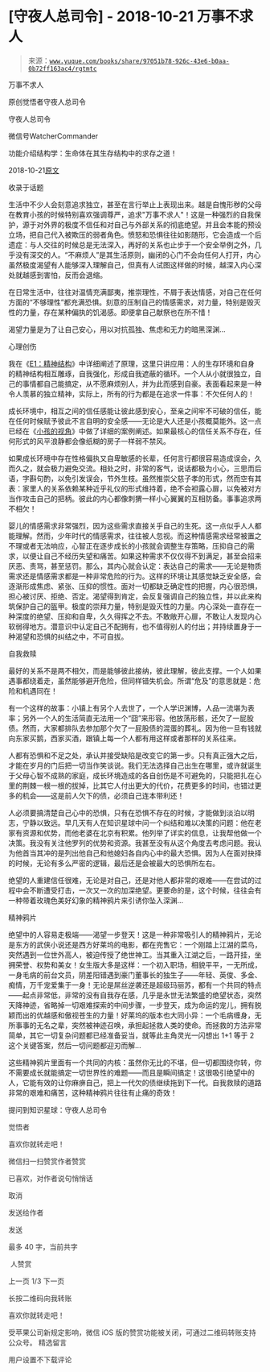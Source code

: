 # [守夜人总司令] - 2018-10-21 万事不求人

> 来源：[`www.yuque.com/books/share/97051b78-926c-43e6-b0aa-0b72ff163ac4/rgtmtc`](https://www.yuque.com/books/share/97051b78-926c-43e6-b0aa-0b72ff163ac4/rgtmtc)



万事不求人 

原创觉悟者守夜人总司令 

守夜人总司令 

微信号WatcherCommander 

功能介绍结构学：生命体在其生存结构中的求存之道！ 

2018-10-21[原文](https://mp.weixin.qq.com/s?__biz=MzAxNDk1NjI2Mw==&mid=2247483965&idx=1&sn=772d13791947ee6f32e5f0e66c084937&chksm=9b8a21b5acfda8a359a3292f1903c922302541f40601566167e13463062503a24f8f36a66c08&scene=27#wechat_redirect&cpage=464) 

收录于话题 

生活中不少人会刻意追求独立，甚至在言行举止上表现出来。越是自愧形秽的父母在教育小孩的时候特别喜欢强调尊严，追求"万事不求人"！这是一种强烈的自我保护，源于对外界的极度不信任和对自己与外部关系的彻底绝望。并且会本能的预设立场，把自己代入被欺压的弱者角色。愤怒和恐惧往往如影随形，它会造成一个后遗症：与人交往的时候总是无法深入，再好的关系也止步于一个安全举例之外，几乎没有深交的人。“不麻烦人”是其生活原则，幽闭的心门不会向任何人打开，内心虽然极度渴望有人能够深入理解自己，但真有人试图这样做的时候，越深入内心深处就越感到害怕，反而会退缩。 

在日常生活中，往往对温情充满鄙夷，推崇理性，不屑于表达情感，对自己在任何方面的“不够理性”都充满恐惧。刻意的压制自己的情感需求，对力量，特别是毁灭性的力量，存在某种偏执的饥渴感。即便拿自己献祭也在所不惜！ 

渴望力量是为了让自己安心，用以对抗孤独、焦虑和无力的暗黑深渊… 

心理创伤 

我在《[E1：精神结构](http://mp.weixin.qq.com/s?__biz=MzAxNDk1NjI2Mw==&mid=2247483951&idx=1&sn=b8c11a2ac4777cebb5bb07c2c7fc29cc&chksm=9b8a21a7acfda8b10fcc253606d8b6f2003a333dc022fc89929894fde1c1394a01a4405ac338&scene=21#wechat_redirect)》中详细阐述了原理，这里只讲应用：人的生存环境和自身的精神结构相互雕琢，自我强化，形成自我遮蔽的循环。一个人从小就很独立，自己的事情都自己能搞定，从不愿麻烦别人，并为此而感到自豪。表面看起来是一种令人羡慕的独立精神，实际上，所有的行为都是在追求一件事：不欠任何人的！ 

成长环境中，相互之间的信任感能让彼此感到安心，至亲之间牢不可破的信任，能在任何时候赋予彼此不言自明的安全感——无论是大人还是小孩概莫能外。这一点已经在《[小孩的视角](http://mp.weixin.qq.com/s?__biz=MzAxNDk1NjI2Mw==&mid=2247483961&idx=1&sn=f2ea5bd6e8ffdfe6016289db388dddb6&chksm=9b8a21b1acfda8a76538fdf8cf526d2e49b68435803dcc7d6e9b76a81d9d3fa28746616654f3&scene=21#wechat_redirect)》中做了详细的案例阐述。如果最核心的信任关系不存在，任何形式的风平浪静都会像纸糊的房子一样弱不禁风。 

如果成长环境中存在性格偏执又自卑敏感的长辈，任何言行都很容易造成误会，久而久之，就会极力避免交流。相处之时，非常的客气，说话都极为小心，三思而后语，字斟句酌，以免引发误会，节外生枝。虽然推崇父慈子孝的形式，然而空有其表：家里人的关系依赖某种近乎礼仪的形式维持着，绝不会袒露心扉，以免被对方当作攻击自己的把柄。彼此的内心都像刺猬一样小心翼翼的互相防备。事事追求两不相欠！ 

婴儿的情感需求非常强烈，因为这些需求直接关乎自己的生死。这一点似乎人人都能理解。然而，少年时代的情感需求，往往被人忽视。而这种情感需求经常被置之不理或者无法响应，心智正在逐步成长的小孩就会调整生存策略，压抑自己的需求，以便让自己不经历失望和痛苦。如果这种需求不仅仅得不到满足，甚至会招来厌恶、责骂，甚至惩罚。那么，其内心就会认定：表达自己的需求——无论是物质需求还是情感需求都是一种非常危险的行为。这样的环境让其感觉缺乏安全感，会逐渐形成焦虑、紧张、压抑的惯性。面对一切都缺乏确定性的把握，内心很恐惧，担心被讨厌、拒绝、否定。渴望得到肯定，会反复强调自己的独立性，并以此来构筑保护自己的盔甲。极度的崇拜力量，特别是毁灭性的力量。内心深处一直存在一种深度的绝望、压抑和自卑，久久得挥之不去。不敢敞开心扉，不敢让人发现内心软弱得地方。潜意识中认定自己不配拥有，也不值得别人的付出；并持续置身于一种渴望和恐惧的纠结之中，不可自拔。 

自我救赎 

最好的关系不是两不相欠，而是能够彼此接纳，彼此理解，彼此支撑。一个人如果遇事都绕着走，虽然能够避开危险，但同样错失机会。所谓“危及”的意思就是：危险和机遇同在！ 

有一个这样的故事：小镇上有另个人去世了，一个人学识渊博，人品一流堪为表率；另外一个人的生活简直无法用一个“囧”来形容。他放荡形骸，还欠了一屁股债。然而，大家都排队去参加那个欠了一屁股债的混蛋的葬礼。因为他一旦有钱就向东家买鹅，西家买酒，跟镇上每一个人都有用这样或者那样的关系往来。 

人都有恐惧和不足之处，承认并接受缺陷是改变它的第一步。只有真正强大之后，才能在岁月的门后把一切当作笑谈说。我们无法选择自己出生在哪里，或许就诞生于父母心智不成熟的家庭，成长环境造成的各自创伤是不可避免的，只能把扎在心里的荆棘一根一根的拔掉，比其它人付出更大的代价，花费更多的时间，也错过更多的机会——这是前人欠下的债，必须自己连本带利还！ 

人必须要搞清楚自己心中的恐惧，只有在恐惧不存在的时候，才能做到淡泊以明志，宁静以致远。早几天有人在知识星球中问一个纠结和难以决策的问题：他在老家有资源和优势，而他老婆在北京有积累。他列举了详实的信息，让我帮他做一个决策。我没有关注他罗列的优势和资源。我甚至没有从这个角度去考虑问题。我认为他首当其冲的是列出他自己和他媳妇各自内心中的最大恐惧。因为人在面对抉择的时候，无论有多么严密的逻辑，最后还是会被最大的恐惧所左右。 

绝望的人重建信任很难，无论是对自己，还是对他人都非常的艰难——在尝试的过程中会不断遭受打击，一次又一次的加深绝望。更要命的是，这个时候，往往会有一种带着玫瑰色美好幻象的精神鸦片来引诱你坠入深渊… 

精神鸦片 

绝望中的人容易走极端——渴望一步登天！这是一种非常吸引人的精神鸦片，无论是东方的武侠小说还是西方好莱坞的电影，都在兜售它：一个刚踏上江湖的菜鸟，突然遇到一位世外高人，被迫传授了绝世神工。当其重入江湖之后，一路开挂，坐拥荣誉、权势和美女！女生版大多是这样：一个初入职场，相貌平平，一无所成，一身毛病的前台文员，阴差阳错遇到豪门董事长的独生子——年轻、英俊、多金、痴情，万千宠爱集于一身！无论是屌丝逆袭还是超级玛丽苏，都有一个共同的特点——起点非常低，非常的没有自我存在感，几乎是永世无法繁盛的绝望状态，突然天降神迹，省略掉一切艰难探索的中间步骤，一步登天，成为命运的宠儿，拥有脱颖而出的优越感和傲视苍生的力量！好莱坞的版本也大同小异：一个毛病缠身，无所事事的无名之辈，突然被神迹召唤，承担起拯救人类的使命。而拯救的方法非常简单，其它一切复杂问题都已经准备妥当，就等此主角灵光一闪想出 1+1 等于 2 这个关键答案，然后一切问题都迎刃而解… 

这些精神鸦片里面有一个共同的内核：虽然你无比的不堪，但一切都围绕你转，你不需要成长就能搞定一切世界性的难题——而且是瞬间搞定！这很吸引绝望中的人，它能有效的让你麻痹自己，把上一代欠的债继续拖到下一代。自我救赎的道路非常的艰难和痛苦，这种精神鸦片往往有止痛的奇效！ 

提问到知识星球：守夜人总司令  

<ne-card data-card-name="image" data-card-type="inline" id="SqcED" data-event-boundary="card" style="color: rgb(51, 51, 51);">

觉悟者 

喜欢你就转走吧！ 

微信扫一扫赞赏作者赞赏 

已喜欢，对作者说句悄悄话 

取消 

发送给作者 

发送 

最多 40 字，当前共字 

 人赞赏 

上一页 1/3 下一页 

长按二维码向我转账 

喜欢你就转走吧！ 

受苹果公司新规定影响，微信 iOS 版的赞赏功能被关闭，可通过二维码转账支持公众号。 <ne-h3 id="UHuHQ" data-lake-id="UHuHQ"><ne-heading-ext><ne-heading-anchor></ne-heading-anchor><ne-heading-fold></ne-heading-fold></ne-heading-ext><ne-heading-content>精选留言</ne-heading-content></ne-h3> 

用户设置不下载评论</ne-card>